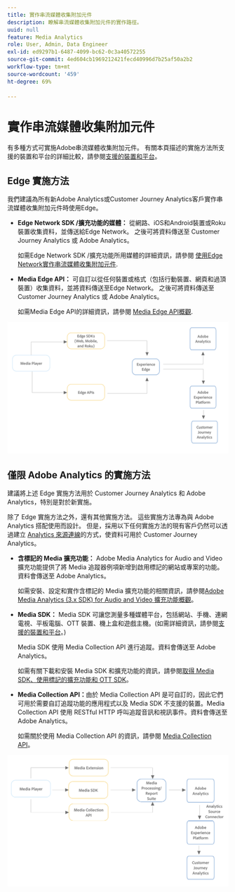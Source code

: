 ```yaml
---
title: 實作串流媒體收集附加元件
description: 瞭解串流媒體收集附加元件的實作路徑。
uuid: null
feature: Media Analytics
role: User, Admin, Data Engineer
exl-id: ed9297b1-6487-4099-bc62-0c3a40572255
source-git-commit: 4ed604cb1969212421fecd40996d7b25af50a2b2
workflow-type: tm+mt
source-wordcount: '459'
ht-degree: 69%

---
```


# 實作串流媒體收集附加元件

有多種方式可實施Adobe串流媒體收集附加元件。 有關本頁描述的實施方法所支援的裝置和平台的詳細比較，請參閱[支援的裝置和平台](/help/getting-started/supported-devices.md)。

## Edge 實施方法

我們建議為所有新Adobe Analytics或Customer Journey Analytics客戶實作串流媒體收集附加元件時使用Edge。

* **Edge Network SDK /擴充功能的媒體：** 從網路、iOS和Android裝置或Roku裝置收集資料，並傳送給Edge Network。 之後可將資料傳送至 Customer Journey Analytics 或 Adobe Analytics。

  如需Edge Network SDK /擴充功能所用媒體的詳細資訊，請參閱 [使用Edge Network實作串流媒體收集附加元件](/help/implementation/edge/implementation-edge.md).

* **Media Edge API：** 可自訂以從任何裝置或格式（包括行動裝置、網頁和過頂裝置）收集資料，並將資料傳送至Edge Network。 之後可將資料傳送至 Customer Journey Analytics 或 Adobe Analytics。

  如需Media Edge API的詳細資訊，請參閱 [Media Edge API概觀](https://developer.adobe.com/cja-apis/docs/endpoints/media-edge/).

![CJA 工作流程](assets/streaming-media-edge.png)

## 僅限 Adobe Analytics 的實施方法

建議將上述 Edge 實施方法用於 Customer Journey Analytics 和 Adobe Analytics，特別是對於新實施。

除了 Edge 實施方法之外，還有其他實施方法。 這些實施方法專為與 Adobe Analytics 搭配使用而設計。 但是，採用以下任何實施方法的現有客戶仍然可以透過建立 [Analytics 來源連線](https://experienceleague.adobe.com/docs/experience-platform/sources/ui-tutorials/create/adobe-applications/analytics.html?lang=zh-Hant)的方式，使資料可用於 Customer Journey Analytics。

* **含標記的 Media 擴充功能：** Adobe Media Analytics for Audio and Video 擴充功能提供了將 Media 追蹤器例項新增到啟用標記的網站或專案的功能。資料會傳送至 Adobe Analytics。

  如需安裝、設定和實作含標記的 Media 擴充功能的相關資訊，請參閱[Adobe Media Analytics (3.x SDK) for Audio and Video 擴充功能概觀](https://experienceleague.adobe.com/docs/experience-platform/tags/extensions/client/media-analytics-3x/overview.html)。

* **Media SDK：** Media SDK 可讓您測量多種媒體平台，包括網站、手機、連網電視、平板電腦、OTT 裝置、機上盒和遊戲主機。(如需詳細資訊，請參閱[支援的裝置和平台](/help/getting-started/supported-devices.md)。)

  Media SDK 使用 Media Collection API 進行追蹤。資料會傳送至 Adobe Analytics。

  如需有關下載和安裝 Media SDK 和擴充功能的資訊，請參閱[取得 Media SDK、使用標記的擴充功能和 OTT SDK](/help/getting-started/download-sdks.md)。

* **Media Collection API：**&#x200B;由於 Media Collection API 是可自訂的，因此它們可用於需要自訂追蹤功能的應用程式以及 Media SDK 不支援的裝置。Media Collection API 使用 RESTful HTTP 呼叫追蹤音訊和視訊事件。資料會傳送至 Adobe Analytics。

  如需關於使用 Media Collection API 的資訊，請參閱 [Media Collection API](media-collection-api/mc-api-overview.md)。


![Analytics 工作流程](assets/analytics-implementation.png)

<!--
(Not sure if we need the following paragraph and graphic. Paragraph is somewhat redundant with the intro paragraph of this article)
Choose the implementation method depending on the supported platforms. Some players are not supported by the Media SDKs or the Adobe Experience Platform Media Extensions. The Media Collection APIs provide a way to support those players. For information on supported devices, see [Supported devices and platforms](/help/getting-started/supported-devices.md).

![Media Flow](media-sdk/assets/choose-media-flow2.png)
-->
